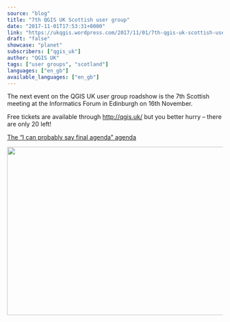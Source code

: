 ```yaml
---
source: "blog"
title: "7th QGIS UK Scottish user group"
date: "2017-11-01T17:53:31+0000"
link: "https://ukqgis.wordpress.com/2017/11/01/7th-qgis-uk-scottish-user-group/"
draft: "false"
showcase: "planet"
subscribers: ["qgis_uk"]
author: "QGIS UK"
tags: ["user groups", "scotland"]
languages: ["en_gb"]
available_languages: ["en_gb"]
---
```


<p>The next event on the QGIS UK user group roadshow is the 7th Scottish meeting at the Informatics Forum in Edinburgh on 16th November.</p>
<p>Free tickets are available through <a href="http://qgis.uk/" rel="nofollow">http://qgis.uk/</a> but you better hurry &#8211; there are only 20 left!</p>
<p><a href="https://ukqgis.files.wordpress.com/2017/11/finalagenda1.pdf">The &#8220;I can probably say final agenda&#8221; agenda</a></p>
<p><img alt="" class="alignleft size-full wp-image-1519" height="394" src="https://ukqgis.files.wordpress.com/2017/11/sponsors.jpg?w=700&#038;h=394" width="700" /></p>
